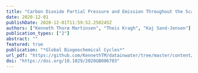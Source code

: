 ```yaml
---
title: "Carbon Dioxide Partial Pressure and Emission Throughout the Scandinavian Stream Network"
date: 2020-12-01
publishDate: 2020-12-01T11:59:52.250245Z
authors: ["Kenneth Thorø Martinsen", "Theis Kragh", "Kaj Sand-Jensen"]
publication_types: ["2"]
abstract: ""
featured: true
publication: "*Global Biogeochemical Cycles*"
url_pdf: "https://github.com/KennethTM/datainwater/tree/master/content/publication/stream_pco2/stream_pco2.pdf"
doi: "https://doi.org/10.1029/2020GB006703"
---
```


